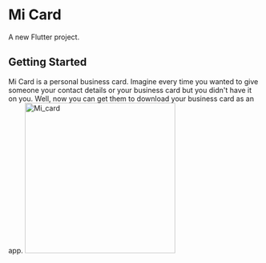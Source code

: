 # Mi Card

A new Flutter project.

## Getting Started

Mi Card is a personal business card. Imagine every time you wanted to give someone your contact details or your business card but you didn't have it on you. Well, now you can get them to download your business card as an app.
<img src="https://github.com/raj-jondhale/mi_card/assets/128236746/9b90352c-4cc5-419a-a7c4-b5d7d90bebf1" width=300 alt="Mi_card">
